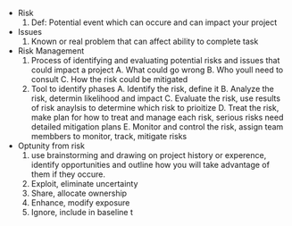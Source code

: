 - Risk
	1. Def: Potential event which can occure and can impact your project
- Issues
	1. Known or real problem that can affect ability to complete task
- Risk Management
	1. Process of identifying and evaluating potential risks and issues that could impact a project
		A. What could go wrong
		B. Who youll need to consult
		C. How the risk could be mitigated
	2. Tool to identify phases
		A. Identify the risk, define it
		B. Analyze the risk, determin likelihood and impact
		C. Evaluate the risk, use results of risk anaylsis to determine which risk to prioitize
		D. Treat the risk, make plan for how to treat and manage each risk, serious risks need detailed mitigation plans
		E. Monitor and control the risk, assign team membbers to monitor, track, mitigate risks 
- Optunity from risk
	1. use brainstorming and drawing on project history or experence, identify opportunities and outline how you will take advantage of them if they occure.  
	2. Exploit, eliminate uncertainty
	3. Share, allocate ownership
	4. Enhance, modify exposure
	5. Ignore, include in baseline
t 

